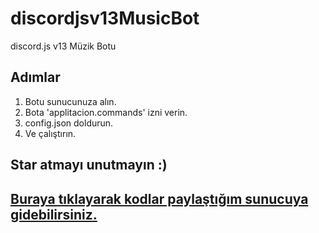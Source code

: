 # discordjsv13MusicBot
discord.js v13 Müzik Botu

## Adımlar
1) Botu sunucunuza alın.
2) Bota 'applitacion.commands' izni verin.
3) config.json doldurun.
4) Ve çalıştırın.

## Star atmayı unutmayın :)

## [Buraya tıklayarak kodlar paylaştığım sunucuya gidebilirsiniz.](https://discord.gg/Pur3RnGua2)
